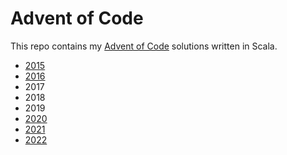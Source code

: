 # Advent of Code

This repo contains my [Advent of Code](https://adventofcode.com) solutions written in Scala.

- [2015](year2015)
- [2016](year2016)
- 2017
- 2018
- 2019
- [2020](year2020)
- [2021](year2021)
- [2022](year2022)